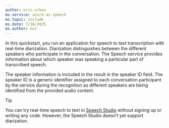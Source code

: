```yaml
---
author: eric-urban
ms.service: azure-ai-speech
ms.topic: include
ms.date: 7/16/2025
ms.author: eur
---
```


In this quickstart, you run an application for speech to text transcription with real-time diarization. Diarization distinguishes between the different speakers who participate in the conversation. The Speech service provides information about which speaker was speaking a particular part of transcribed speech. 

The speaker information is included in the result in the speaker ID field. The speaker ID is a generic identifier assigned to each conversation participant by the service during the recognition as different speakers are being identified from the provided audio content.

> [!TIP]
> You can try real-time speech to text in [Speech Studio](https://aka.ms/speechstudio/speechtotexttool) without signing up or writing any code. However, the Speech Studio doesn't yet support diarization.
